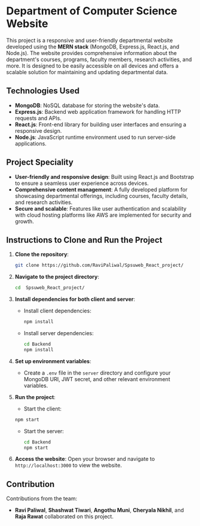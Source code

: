 # Department of Computer Science Website

This project is a responsive and user-friendly departmental website developed using the **MERN stack** (MongoDB, Express.js, React.js, and Node.js). The website provides comprehensive information about the department's courses, programs, faculty members, research activities, and more. It is designed to be easily accessible on all devices and offers a scalable solution for maintaining and updating departmental data.

## Technologies Used

- **MongoDB**: NoSQL database for storing the website's data.
- **Express.js**: Backend web application framework for handling HTTP requests and APIs.
- **React.js**: Front-end library for building user interfaces and ensuring a responsive design.
- **Node.js**: JavaScript runtime environment used to run server-side applications.

## Project Speciality

- **User-friendly and responsive design**: Built using React.js and Bootstrap to ensure a seamless user experience across devices.
- **Comprehensive content management**: A fully developed platform for showcasing departmental offerings, including courses, faculty details, and research activities.
- **Secure and scalable**: Features like user authentication and scalability with cloud hosting platforms like AWS are implemented for security and growth.

## Instructions to Clone and Run the Project

1. **Clone the repository**:
    ```bash
    git clone https://github.com/RaviPaliwal/Spsuweb_React_project/
    ```

2. **Navigate to the project directory**:
    ```bash
    cd  Spsuweb_React_project/
    ```

3. **Install dependencies for both client and server**:

   - Install client dependencies:
      ```bash
      npm install
      ```
      
    - Install server dependencies:
      ```bash
      cd Backend
      npm install
      ```

5. **Set up environment variables**:
    - Create a `.env` file in the `server` directory and configure your MongoDB URI, JWT secret, and other relevant environment variables.

6. **Run the project**:
      - Start the client:
      ```bash
      npm start
      ```
      
    - Start the server:
      ```bash
      cd Backend
      npm start
      ```

8. **Access the website**:
    Open your browser and navigate to `http://localhost:3000` to view the website.

## Contribution

Contributions from the team:
- **Ravi Paliwal**, **Shashwat Tiwari**, **Angothu Muni**, **Cheryala Nikhil**, and **Raja Rawat** collaborated on this project.
